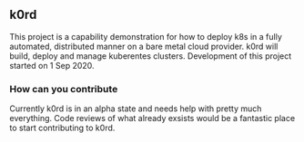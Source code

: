 ## k0rd

This project is a capability demonstration for how to deploy k8s in a fully automated, distributed manner on a bare metal cloud provider. k0rd will build, deploy and manage kuberentes clusters. Development of this project started on 1 Sep 2020.

 ### How can you contribute

 Currently k0rd is in an alpha state and needs help with pretty much everything. Code reviews of what already exsists would be a fantastic place to start contributing to k0rd.

